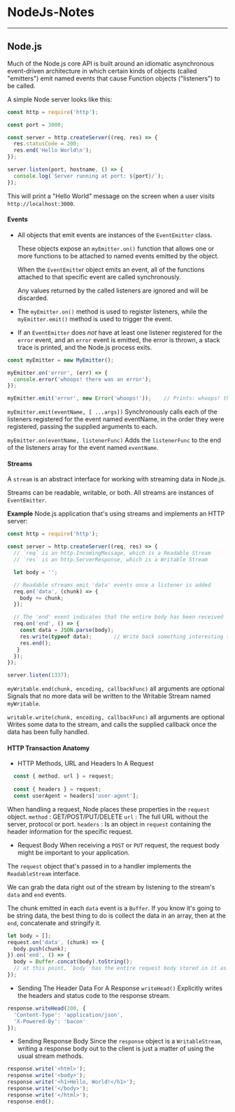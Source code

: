 # NodeJs-Notes

___

## Node.js

Much of the Node.js core API is built around an idiomatic asynchronous event-driven architecture in which certain kinds of objects (called "emitters") emit named events that cause Function objects ("listeners") to be called.

A simple Node server looks like this:
```js
const http = require('http');

const port = 3000;

const server = http.createServer((req, res) => {
  res.statusCode = 200;
  res.end('Hello World\n');
});

server.listen(port, hostname, () => {
  console.log(`Server running at port: ${port}/`);
});
```
This will print a "Hello World" message on the screen when a user visits `http://localhost:3000`.

#### Events

* All objects that emit events are instances of the `EventEmitter` class. 

  These objects expose an `myEmitter.on()` function that allows one or more functions to be attached to named events emitted by the object.

  When the `EventEmitte`r object emits an event, all of the functions attached to that specific event are called synchronously.

  Any values returned by the called listeners are ignored and will be discarded.

* The `myEmitter.on()` method is used to register listeners, while the `myEmitter.emit()` method is used to trigger the event.

* If an `EventEmitter` does _not_ have at least one listener registered for the `error` event, and an `error` event is emitted, the error is thrown, a stack trace is printed, and the Node.js process exits.

```js
const myEmitter = new MyEmitter();

myEmitter.on('error', (err) => {
  console.error('whoops! there was an error');
});

myEmitter.emit('error', new Error('whoops!'));    // Prints: whoops! there was an error
```

`myEmitter.emit(eventName, [ ...args])`
Synchronously calls each of the listeners registered for the event named eventName, in the order they were registered, passing the supplied arguments to each.

`myEmitter.on(eventName, listenerFunc)`
Adds the `listenerFunc` to the end of the listeners array for the event named `eventName`.

#### Streams

A `stream` is an abstract interface for working with streaming data in Node.js.

Streams can be readable, writable, or both. All streams are instances of `EventEmitter`.

**Example** Node.js application that's using streams and implements an HTTP server:
```js
const http = require('http');

const server = http.createServer((req, res) => {
  // `req` is an http.IncomingMessage, which is a Readable Stream
  // `res` is an http.ServerResponse, which is a Writable Stream

  let body = '';

  // Readable streams emit 'data' events once a listener is added
  req.on('data', (chunk) => {
    body += chunk;
  });

  // The 'end' event indicates that the entire body has been received
  req.on('end', () => {
    const data = JSON.parse(body);
    res.write(typeof data);       // Write back something interesting to the user
    res.end();
   }
  });
});

server.listen(1337);
```

`myWritable.end(chunk, encoding, callbackFunc)` all arguments are optional
Signals that no more data will be written to the Writable Stream named `myWritable`.

`writable.write(chunk, encoding, callbackFunc)` all arguments are optional
Writes some data to the stream, and calls the supplied callback once the data has been fully handled.

#### HTTP Transaction Anatomy

* HTTP Methods, URL and Headers In A Request
```js
  const { method, url } = request;
  
  const { headers } = request;
  const userAgent = headers['user-agent'];
```
When handling a request, Node places these properties in the `request` object.
  `method` : GET/POST/PUT/DELETE
  `url` : The full URL without the server, protocol or port. 
  `headers` : Is an object in `request` containing the header information for the specific request.


* Request Body
When receiving a `POST` or `PUT` request, the request body might be important to your application.

The `request` object that's passed in to a handler implements the `ReadableStream` interface.

We can grab the data right out of the stream by listening to the stream's `data` and `end` events.

The chunk emitted in each `data` event is a `Buffer`. If you know it's going to be string data, the best thing to do is collect the data in an array, then at the `end`, concatenate and stringify it.

```js
let body = [];
request.on('data', (chunk) => {
  body.push(chunk);
}).on('end', () => {
  body = Buffer.concat(body).toString();
  // at this point, `body` has the entire request body stored in it as a string
});
```


* Sending The Header Data For A Response
`writeHead()` 
Explicitly writes the headers and status code to the response stream.

```js
response.writeHead(200, {
  'Content-Type': 'application/json',
  'X-Powered-By': 'bacon'
});
```

* Sending Response Body
Since the `response` object is a `WritableStream`, writing a response body out to the client is just a matter of using the usual stream methods.

```js
response.write('<html>');
response.write('<body>');
response.write('<h1>Hello, World!</h1>');
response.write('</body>');
response.write('</html>');
response.end();
```














